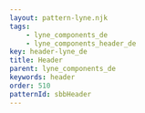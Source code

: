 ```yaml
---
layout: pattern-lyne.njk
tags: 
    - lyne_components_de
    - lyne_components_header_de
key: header-lyne_de
title: Header
parent: lyne_components_de
keywords: header
order: 510
patternId: sbbHeader
---
```


